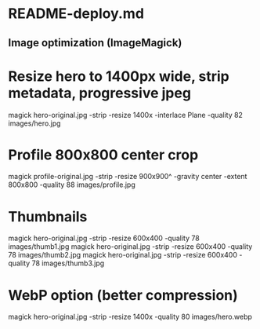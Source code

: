 # README-deploy.md

## Image optimization (ImageMagick)
# Resize hero to 1400px wide, strip metadata, progressive jpeg
magick hero-original.jpg -strip -resize 1400x -interlace Plane -quality 82 images/hero.jpg

# Profile 800x800 center crop
magick profile-original.jpg -strip -resize 900x900^ -gravity center -extent 800x800 -quality 88 images/profile.jpg

# Thumbnails
magick hero-original.jpg -strip -resize 600x400 -quality 78 images/thumb1.jpg
magick hero-original.jpg -strip -resize 600x400 -quality 78 images/thumb2.jpg
magick hero-original.jpg -strip -resize 600x400 -quality 78 images/thumb3.jpg

# WebP option (better compression)
magick hero-original.jpg -strip -resize 1400x -quality 80 images/hero.webp
